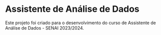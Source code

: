 # Assistente de Análise de Dados

Este projeto foi criado para o desenvolvimento do curso de Assistente de Análise de Dados - SENAI 2023/2024.
